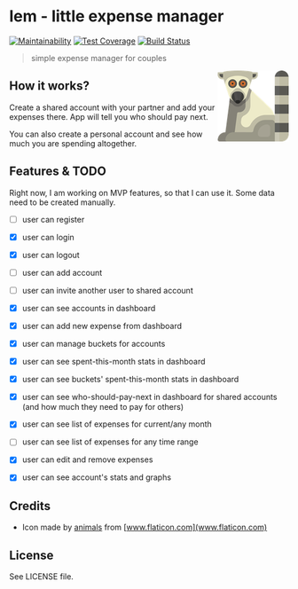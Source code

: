 # lem - little expense manager
[![Maintainability](https://api.codeclimate.com/v1/badges/9ef17988c4b308de63ce/maintainability)](https://codeclimate.com/github/hovancik/little_expense_manager/maintainability) [![Test Coverage](https://api.codeclimate.com/v1/badges/9ef17988c4b308de63ce/test_coverage)](https://codeclimate.com/github/hovancik/little_expense_manager/test_coverage) [![Build Status](https://travis-ci.org/hovancik/little_expense_manager.svg?branch=master)](https://travis-ci.org/hovancik/little_expense_manager)

 > simple expense manager for couples

 <img src="https://raw.githubusercontent.com/hovancik/little_expense_manager/master/lem128.png" align="right">

## How it works?

Create a shared account with your partner and add your expenses there. App will tell you who should pay next.

You can also create a personal account and see how much you are spending altogether.

## Features & TODO

Right now, I am working on MVP features, so that I can use it. Some data need to be created manually.

- [ ] user can register
- [x] user can login
- [x] user can logout
- [ ] user can add account
- [ ] user can invite another user to shared account
- [x] user can see accounts in dashboard
- [x] user can add new expense from dashboard
- [x] user can manage buckets for accounts
- [x] user can see spent-this-month stats in dashboard
- [x] user can see buckets' spent-this-month stats in dashboard
- [x] user can see who-should-pay-next in dashboard for shared accounts (and how much they need to pay for others)
- [x] user can see list of expenses for current/any month
- [ ] user can see list of expenses for any time range
- [x] user can edit and remove expenses
- [x] user can see account's stats and graphs


## Credits

- Icon made by [animals](https://www.shareicon.net/author/animals) from [www.flaticon.com](www.flaticon.com)

## License

See LICENSE file.
